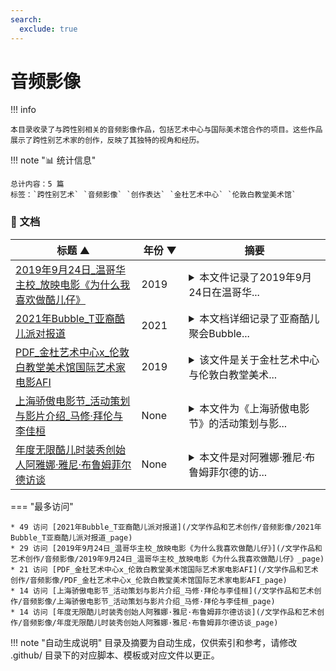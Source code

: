 ```yaml
---
search:
  exclude: true
---
```


# 音频影像


!!! info

    本目录收录了与跨性别相关的音频影像作品，包括艺术中心与国际美术馆合作的项目。这些作品展示了跨性别艺术家的创作，反映了其独特的视角和经历。



!!! note "📊 统计信息"

    总计内容：5 篇
    标签：`跨性别艺术` `音频影像` `创作表达` `金杜艺术中心` `伦敦白教堂美术馆`



### 📄 文档

<table>
<thead><tr>
<th style="width: 40%" data-sortable="true" data-sort-direction="asc" data-sort-type="text">标题 ▲</th>
<th style="width: 15%" data-sortable="true" data-sort-direction="desc" data-sort-type="year">年份 ▼</th>
<th style="width: 45%">摘要</th>
</tr></thead>
<tbody>
<tr data-name="2019年9月24日_温哥华主校_放映电影《为什么我喜欢做酷儿仔》" data-year="2019" data-date="2024-11-23 03:39:44">
                <td><a href="2019年9月24日_温哥华主校_放映电影《为什么我喜欢做酷儿仔》_page" class="md-button">2019年9月24日_温哥华主校_放映电影《为什么我喜欢做酷儿仔》</a></td>
                <td class="year-cell">2019</td>
                <td class="description-cell"><details markdown>
                    <summary>本文件记录了2019年9月24日在温哥华...</summary>
                    <div class="description">
                        本文件记录了2019年9月24日在温哥华大学（UBC）主校举办的电影放映活动，播放的是由艺术家Vivek Shraya制作的影片《为什么我喜欢做酷儿仔》。影片放映后，参与者被邀请加入讨论，探讨身份、语言、文化以及在UBC作为酷儿仔的体验。参与的讨论环绕Vivek Shraya的作品，他不仅是一位表演艺术家和电影制作人，也是文学创作者。影片的内容来源于来自各地酷儿仔的真实故事，以及Vivek Shraya的博客和书籍中分享的经历。该活动还提供了有关性别、种族和社会公正的相关知识，由多个UBC办公室和集体联合举办。值得注意的是，该活动是开放的，参与者可享受免费的午餐，但需提前在线注册。
                        <br>年份：2019
                        <br>收录日期：2024-11-23 03:39:44
                    </div>
                </details></td>
            </tr>
<tr data-name="2021年Bubble_T亚裔酷儿派对报道" data-year="2021" data-date="2024-11-23 03:44:10">
                <td><a href="2021年Bubble_T亚裔酷儿派对报道_page" class="md-button">2021年Bubble_T亚裔酷儿派对报道</a></td>
                <td class="year-cell">2021</td>
                <td class="description-cell"><details markdown>
                    <summary>本文档详细记录了亚裔酷儿聚会Bubble...</summary>
                    <div class="description">
                        本文档详细记录了亚裔酷儿聚会Bubble_T于2020年农历新年举办的化妆舞会“Rat_Royal_T”。文章首先描绘了派对现场的热烈氛围以及参与者们的表现，强调了亚裔酷儿在美国社会中所面临的边缘化和身份认同的挣扎。派对上，菲律宾裔变装皇后K Rizz和越南裔变装皇后Yune Neptune等表演者通过其独特的服装和舞蹈展现了亚裔文化的多元性，其中包含了对自身身份的表达与庆祝。文章接着探讨了Bubble_T派对兴起的背景，强调2017年由五名艺术家发起这一旨在创造安全空间的地下聚会，反映了亚裔酷儿对现有权益和自我认同的追求。在面对特朗普政府反移民政策的压力时，这一聚会不仅为亚裔酷儿提供了相互支持的空间，也成为亚裔文化表达的重要平台。随着COVID-19疫情的到来和针对亚裔的仇恨犯罪增加，文章最后提出了该社区如何在逆境中坚持与发展，以及未来潜在的挑战和机遇。
                        <br>年份：2021
                        <br>收录日期：2024-11-23 03:44:10
                    </div>
                </details></td>
            </tr>
<tr data-name="PDF_金杜艺术中心x_伦敦白教堂美术馆国际艺术家电影AFI" data-year="2019" data-date="2024-11-07 18:46:18">
                <td><a href="PDF_金杜艺术中心x_伦敦白教堂美术馆国际艺术家电影AFI_page" class="md-button">PDF_金杜艺术中心x_伦敦白教堂美术馆国际艺术家电影AFI</a></td>
                <td class="year-cell">2019</td>
                <td class="description-cell"><details markdown>
                    <summary>该文件是关于金杜艺术中心与伦敦白教堂美术...</summary>
                    <div class="description">
                        该文件是关于金杜艺术中心与伦敦白教堂美术馆合作的国际艺术家电影项目(Art Film International/AFI)。展映时间为2019年4月18日至6月11日，展示了一系列以“性别”为主题的影像作品。电影项目旨在通过国际艺术家的创作，探讨性别认同、身体表现及归属等主题，反映了跨性别人士的生存状态与经验。文件中提到的影片包括哥伦比亚艺术家卡罗莱娜·凯塞多的《显灵》，意大利艺术家雅各布·米利亚尼的《沙漠》，以及土耳其艺术家塞内姆·格克切·奥乌尔泰金的《故乡》。这些电影通过探索不同文化、性别、政治、身份的交汇，传递出跨性别及酷儿身份的丰富表达与反思。作品中舞者通过肢体动作与空间对话，挑战传统的艺术空间与历史叙事，使得被遗忘的身份在现代艺术中重焕光彩。
                        <br>年份：2019
                        <br>收录日期：2024-11-07 18:46:18
                    </div>
                </details></td>
            </tr>
<tr data-name="上海骄傲电影节_活动策划与影片介绍_马修·拜伦与李佳桓" data-year="None" data-date="2024-11-23 06:27:34">
                <td><a href="上海骄傲电影节_活动策划与影片介绍_马修·拜伦与李佳桓_page" class="md-button">上海骄傲电影节_活动策划与影片介绍_马修·拜伦与李佳桓</a></td>
                <td class="year-cell">None</td>
                <td class="description-cell"><details markdown>
                    <summary>本文件为《上海骄傲电影节》的活动策划与影...</summary>
                    <div class="description">
                        本文件为《上海骄傲电影节》的活动策划与影片介绍，详细介绍了电影节的主题、电影放映时间表以及参与的电影人和志愿者团队。文件中提到上海骄傲电影节的主题为“酷儿家庭”，旨在探索婚姻、收养等问题，促进母亲与酷儿孩子们之间的理解与接受。文中还回顾了导演关锦鹏的作品及其对酷儿影像的影响，强调了近年来LGBTQ群体在大荧幕上的表现及其意义。文件中列出了众多电影放映活动安排，涵盖了不同的主题短片和电影，并提供了各个活动地点的详细信息。
                        <br>年份：None
                        <br>收录日期：2024-11-23 06:27:34
                    </div>
                </details></td>
            </tr>
<tr data-name="年度无限酷儿时装秀创始人阿雅娜·雅尼·布鲁姆菲尔德访谈" data-year="None" data-date="2024-11-23 04:44:36">
                <td><a href="年度无限酷儿时装秀创始人阿雅娜·雅尼·布鲁姆菲尔德访谈_page" class="md-button">年度无限酷儿时装秀创始人阿雅娜·雅尼·布鲁姆菲尔德访谈</a></td>
                <td class="year-cell">None</td>
                <td class="description-cell"><details markdown>
                    <summary>本文件是对阿雅娜·雅尼·布鲁姆菲尔德的访...</summary>
                    <div class="description">
                        本文件是对阿雅娜·雅尼·布鲁姆菲尔德的访谈，她是无限酷儿时装秀的创始人，主要讨论了她在时装设计及艺术创作中的理念和实践。阿雅娜在访谈中提到，她以手绘每一件设计而闻名，并力求在创作中增添酷儿风格的个性与独特性。该访谈探讨了阿雅娜与多位艺术家（包括康拉德·格瓦拉、林赛·塔利和拉娜·威廉姆斯等）的合作实践，作品通过不同形式的艺术探讨了身份的灵活性和边界模糊性。访谈中提到她的系列作品“蜘蛛缝制”的睡衣，体现了她对自然元素和个人风格的探索，特别是如何将传统男性服装与现代流行元素结合。作品中大胆使用色彩和复杂的层叠图案，以反映未被充分代表的黑人及酷儿群体的身份。阿雅娜强调了自我表达和爱的重要性，并认为每一件服装都是对社会和文化的挑战与回应。
                        <br>年份：None
                        <br>收录日期：2024-11-23 04:44:36
                    </div>
                </details></td>
            </tr>
</tbody>
</table>


<script>
const sortFunctions = {
    year: (a, b, direction) => {
        a = a === '未知' ? '0000' : a;
        b = b === '未知' ? '0000' : b;
        return direction === 'desc' ? b.localeCompare(a) : a.localeCompare(b);
    },
    count: (a, b, direction) => {
        const aNum = parseInt(a.match(/\d+/)?.[0] || '0');
        const bNum = parseInt(b.match(/\d+/)?.[0] || '0');
        return direction === 'desc' ? bNum - aNum : aNum - bNum;
    },
    text: (a, b, direction) => {
        return direction === 'desc' 
            ? b.localeCompare(a, 'zh-CN') 
            : a.localeCompare(b, 'zh-CN');
    }
};

document.addEventListener('DOMContentLoaded', function() {
    document.querySelectorAll('th[data-sortable="true"]').forEach(th => {
        th.style.cursor = 'pointer';
        th.addEventListener('click', () => sortTable(th));
        
        if (th.getAttribute('data-sort-direction')) {
            sortTable(th, true);
        }
    });
});

function sortTable(th, isInitial = false) {
    const table = th.closest('table');
    const tbody = table.querySelector('tbody');
    const colIndex = Array.from(th.parentNode.children).indexOf(th);
    
    // Store original rows with their sort values
    const rowsWithValues = Array.from(tbody.querySelectorAll('tr')).map(row => ({
        element: row,
        value: row.children[colIndex].textContent.trim(),
        html: row.innerHTML
    }));
    
    // Toggle or set initial sort direction
    const currentDirection = th.getAttribute('data-sort-direction');
    const direction = isInitial ? currentDirection : (currentDirection === 'desc' ? 'asc' : 'desc');
    
    // Update sort indicators
    th.closest('tr').querySelectorAll('th').forEach(header => {
        if (header !== th) {
            header.textContent = header.textContent.replace(/ [▼▲]$/, '');
            header.removeAttribute('data-sort-direction');
        }
    });
    
    th.textContent = th.textContent.replace(/ [▼▲]$/, '') + (direction === 'desc' ? ' ▼' : ' ▲');
    th.setAttribute('data-sort-direction', direction);
    
    // Get sort function based on column type
    const sortType = th.getAttribute('data-sort-type') || 'text';
    const sortFn = sortFunctions[sortType] || sortFunctions.text;
    
    // Sort rows
    rowsWithValues.sort((a, b) => sortFn(a.value, b.value, direction));
    
    // Clear and rebuild tbody
    tbody.innerHTML = '';
    rowsWithValues.forEach(row => {
        const tr = document.createElement('tr');
        tr.innerHTML = row.html;
        tbody.appendChild(tr);
    });
}

</script>
 

<div class="grid" markdown>

=== "最多访问"

    * 49 访问 [2021年Bubble_T亚裔酷儿派对报道](/文学作品和艺术创作/音频影像/2021年Bubble_T亚裔酷儿派对报道_page)
    * 29 访问 [2019年9月24日_温哥华主校_放映电影《为什么我喜欢做酷儿仔》](/文学作品和艺术创作/音频影像/2019年9月24日_温哥华主校_放映电影《为什么我喜欢做酷儿仔》_page)
    * 21 访问 [PDF_金杜艺术中心x_伦敦白教堂美术馆国际艺术家电影AFI](/文学作品和艺术创作/音频影像/PDF_金杜艺术中心x_伦敦白教堂美术馆国际艺术家电影AFI_page)
    * 14 访问 [上海骄傲电影节_活动策划与影片介绍_马修·拜伦与李佳桓](/文学作品和艺术创作/音频影像/上海骄傲电影节_活动策划与影片介绍_马修·拜伦与李佳桓_page)
    * 14 访问 [年度无限酷儿时装秀创始人阿雅娜·雅尼·布鲁姆菲尔德访谈](/文学作品和艺术创作/音频影像/年度无限酷儿时装秀创始人阿雅娜·雅尼·布鲁姆菲尔德访谈_page)



</div>


!!! note "自动生成说明"
    目录及摘要为自动生成，仅供索引和参考，请修改 .github/ 目录下的对应脚本、模板或对应文件以更正。
